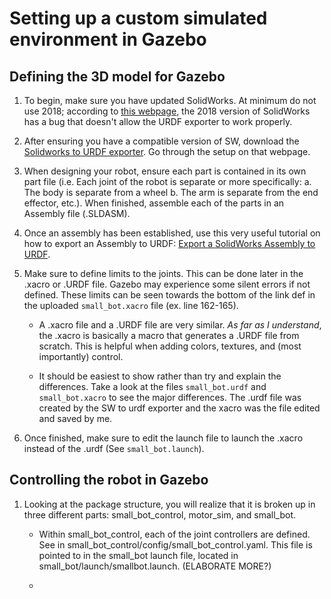 # Setting up a custom simulated environment in Gazebo 

## Defining the 3D model for Gazebo
1. To begin, make sure you have updated SolidWorks. At minimum do not use 2018; according to [this webpage](http://wiki.ros.org/sw_urdf_exporter), the 2018 version of SolidWorks has a bug that doesn't allow the URDF exporter to work properly. 

2. After ensuring you have a compatible version of SW, download the [Solidworks to URDF exporter](http://wiki.ros.org/sw_urdf_exporter). Go through the setup on that webpage.

3. When designing your robot, ensure each part is contained in its own part file (i.e. Each joint of the robot is separate or more specifically: a. The body is separate from a wheel b. The arm is separate from the end effector, etc.). When finished, assemble each of the parts in an Assembly file (.SLDASM).

4. Once an assembly has been established, use this very useful tutorial on how to export an Assembly to URDF: [Export a SolidWorks Assembly to URDF](http://wiki.ros.org/sw_urdf_exporter/Tutorials/Export%20an%20Assembly).

5. Make sure to define limits to the joints. This can be done later in the .xacro or .URDF file. Gazebo may experience some silent errors if not defined. These limits can be seen towards the bottom of the link def in the uploaded `small_bot.xacro` file (ex. line 162-165).

	- A .xacro file and a .URDF file are very similar. *As far as I understand*, the .xacro is basically a macro that generates a .URDF file from scratch. This is helpful when adding colors, textures, and (most importantly) control.

	- It should be easiest to show rather than try and explain the differences. Take a look at the files `small_bot.urdf` and `small_bot.xacro` to see the major differences. The .urdf file was created by the SW to urdf exporter and the xacro was the file edited and saved by me.

6. Once finished, make sure to edit the launch file to launch the .xacro instead of the .urdf (See `small_bot.launch`).

## Controlling the robot in Gazebo

1. Looking at the package structure, you will realize that it is broken up in three different parts: small_bot_control, motor_sim, and small_bot. 
	- Within small_bot_control, each of the joint controllers are defined. See in small_bot_control/config/small_bot_control.yaml. This file is pointed to in the small_bot launch file, located in small_bot/launch/smallbot.launch. (ELABORATE MORE?)

	- 